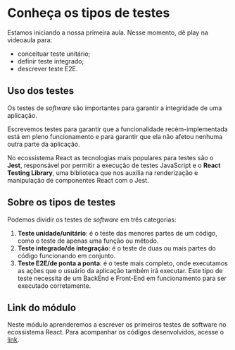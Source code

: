 # Conheça os tipos de testes


Estamos iniciando a nossa primeira aula. Nesse momento, dê play na videoaula para: 

- conceituar teste unitário;
- definir teste integrado;
- descrever teste E2E.

## Uso dos testes 

Os testes de *software* são importantes para garantir a integridade de uma aplicação.  

Escrevemos testes para garantir que a funcionalidade recém-implementada está em pleno funcionamento e para garantir que ela não afetou nenhuma outra parte da aplicação. 

No ecossistema React as tecnologias mais populares para testes são o **Jest**, responsável por permitir a execução de testes JavaScript e o **React Testing Library**, uma biblioteca que nos auxilia na renderização e manipulação de componentes React com o Jest.

## Sobre os tipos de testes

Podemos dividir os testes de *software* em três categorias: 
1. **Teste unidade/unitário**: é o teste das menores partes de um código, como o teste de apenas uma função ou método. 
2. **Teste integrado/de integração**: é o teste de duas ou mais partes do código funcionando em conjunto. 
3. **Teste E2E/de ponta a ponta**: é o teste mais completo, onde executamos as ações que o usuário da aplicação também irá executar. Este tipo de teste necessita de um BackEnd e Front-End em funcionamento para ser executado corretamente.

## Link do módulo 

Neste módulo aprenderemos a escrever os primeiros testes de software no ecossistema React. Para acompanhar os códigos desenvolvidos, acesse o [link](https://github.com/ogiansouza/ebac_games_redux/tree/com_redux_e_testes).